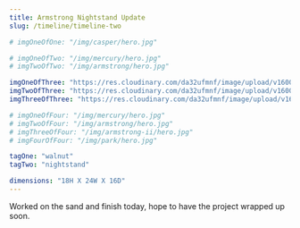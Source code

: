```yaml
---
title: Armstrong Nightstand Update
slug: /timeline/timeline-two

# imgOneOfOne: "/img/casper/hero.jpg"

# imgOneOfTwo: "/img/mercury/hero.jpg"
# imgTwoOfTwo: "/img/armstrong/hero.jpg"

imgOneOfThree: "https://res.cloudinary.com/da32ufmnf/image/upload/v1600743681/proportional.design/IMG_2863_pq2xbr.jpg"
imgTwoOfThree: "https://res.cloudinary.com/da32ufmnf/image/upload/v1600743604/proportional.design/02_t16j69.jpg"
imgThreeOfThree: "https://res.cloudinary.com/da32ufmnf/image/upload/v1600744194/proportional.design/sapele_lu4fb0.jpg"

# imgOneOfFour: "/img/mercury/hero.jpg"
# imgTwoOfFour: "/img/armstrong/hero.jpg"
# imgThreeOfFour: "/img/armstrong-ii/hero.jpg"
# imgFourOfFour: "/img/park/hero.jpg"

tagOne: "walnut"
tagTwo: "nightstand"

dimensions: "18H X 24W X 16D"
---
```


Worked on the sand and finish today, hope to have the project wrapped up soon.

<!--more-->
